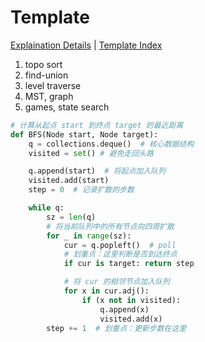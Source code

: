# Template

[Explaination Details](./summary.md) | [Template Index](../template_list.md)

1. topo sort
2. find-union
3. level traverse
4. MST, graph
5. games, state search

```python
# 计算从起点 start 到终点 target 的最近距离
def BFS(Node start, Node target):
    q = collections.deque()  # 核心数据结构
    visited = set() # 避免走回头路

    q.append(start)  # 将起点加入队列
    visited.add(start)
    step = 0  # 记录扩散的步数

    while q: 
        sz = len(q)
        # 将当前队列中的所有节点向四周扩散
        for _ in range(sz):
            cur = q.popleft()  # poll
            # 划重点：这里判断是否到达终点 
            if cur is target: return step

            # 将 cur 的相邻节点加入队列 
            for x in cur.adj():
                if (x not in visited):
                    q.append(x)
                    visited.add(x)
        step += 1  # 划重点：更新步数在这里
```
